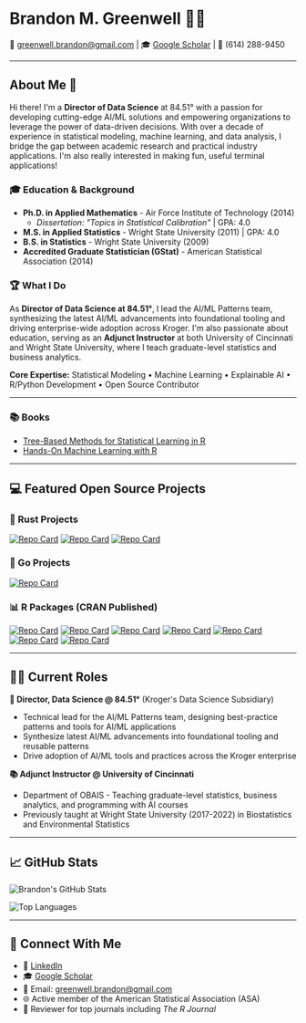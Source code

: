 # Brandon M. Greenwell 👨‍💻

📧 [greenwell.brandon@gmail.com](mailto:greenwell.brandon@gmail.com) | 🎓 [Google Scholar](https://scholar.google.com/citations?user=YUHzBUEAAAAJ&hl=en) | 📱 (614) 288-9450

---

## About Me 🚀

Hi there! I'm a **Director of Data Science** at 84.51° with a passion for developing cutting-edge AI/ML solutions and empowering organizations to leverage the power of data-driven decisions. With over a decade of experience in statistical modeling, machine learning, and data analysis, I bridge the gap between academic research and practical industry applications. I'm also really interested in making fun, useful terminal applications!

### 🎓 Education & Background

- **Ph.D. in Applied Mathematics** - Air Force Institute of Technology (2014) 
  - *Dissertation: "Topics in Statistical Calibration"* | GPA: 4.0
- **M.S. in Applied Statistics** - Wright State University (2011) | GPA: 4.0  
- **B.S. in Statistics** - Wright State University (2009)
- **Accredited Graduate Statistician (GStat)** - American Statistical Association (2014)

### 🏆 What I Do

As **Director of Data Science at 84.51°**, I lead the AI/ML Patterns team, synthesizing the latest AI/ML advancements into foundational tooling and driving enterprise-wide adoption across Kroger. I'm also passionate about education, serving as an **Adjunct Instructor** at both University of Cincinnati and Wright State University, where I teach graduate-level statistics and business analytics.

**Core Expertise:** Statistical Modeling • Machine Learning • Explainable AI • R/Python Development • Open Source Contributor

---

### 📚 Books

- [Tree-Based Methods for Statistical Learning in R](https://www.routledge.com/Tree-Based-Methods-for-Statistical-Learning-in-R/Greenwell/p/book/9781032122569)
- [Hands-On Machine Learning with R](https://www.routledge.com/Hands-On-Machine-Learning-with-R/Boehmke-Greenwell/p/book/9781138495685)

---

## 💻 Featured Open Source Projects

### 🦀 Rust Projects
[![Repo Card](https://github-readme-stats.vercel.app/api/pin/?username=bgreenwell&repo=doxx&theme=dracula&cache_seconds=1800)](https://github.com/bgreenwell/doxx)
[![Repo Card](https://github-readme-stats.vercel.app/api/pin/?username=bgreenwell&repo=lstr&theme=dracula&cache_seconds=1800)](https://github.com/bgreenwell/lstr)
[![Repo Card](https://github-readme-stats.vercel.app/api/pin/?username=bgreenwell&repo=rjot&theme=dracula&cache_seconds=1800)](https://github.com/bgreenwell/rjot)

### 🐹 Go Projects
[![Repo Card](https://github-readme-stats.vercel.app/api/pin/?username=bgreenwell&repo=gitego&theme=dracula&cache_seconds=1800)](https://github.com/bgreenwell/gitego)

### 📊 R Packages (CRAN Published)
[![Repo Card](https://github-readme-stats.vercel.app/api/pin/?username=bgreenwell&repo=fastshap&theme=dracula&cache_seconds=1800)](https://github.com/bgreenwell/fastshap)
[![Repo Card](https://github-readme-stats.vercel.app/api/pin/?username=bgreenwell&repo=pdp&theme=dracula&cache_seconds=1800)](https://github.com/bgreenwell/pdp)
[![Repo Card](https://github-readme-stats.vercel.app/api/pin/?username=koalaverse&repo=vip&theme=dracula&cache_seconds=1800)](https://github.com/koalaverse/vip)
[![Repo Card](https://github-readme-stats.vercel.app/api/pin/?username=koalaverse&repo=sure&theme=dracula&cache_seconds=1800)](https://github.com/koalaverse/sure)
[![Repo Card](https://github-readme-stats.vercel.app/api/pin/?username=bgreenwell&repo=investr&theme=dracula&cache_seconds=1800)](https://github.com/bgreenwell/investr)
[![Repo Card](https://github-readme-stats.vercel.app/api/pin/?username=bgreenwell&repo=ebm&theme=dracula&cache_seconds=1800)](https://github.com/bgreenwell/ebm)
[![Repo Card](https://github-readme-stats.vercel.app/api/pin/?username=bgreenwell&repo=statlingua&theme=dracula&cache_seconds=1800)](https://github.com/bgreenwell/statlingua)

---

## 👨‍💻 Current Roles

**🏢 Director, Data Science @ 84.51°** (Kroger's Data Science Subsidiary)
- Technical lead for the AI/ML Patterns team, designing best-practice patterns and tools for AI/ML applications
- Synthesize latest AI/ML advancements into foundational tooling and reusable patterns
- Drive adoption of AI/ML tools and practices across the Kroger enterprise

**📚 Adjunct Instructor @ University of Cincinnati** 
- Department of OBAIS - Teaching graduate-level statistics, business analytics, and programming with AI courses
- Previously taught at Wright State University (2017-2022) in Biostatistics and Environmental Statistics

---

## 📈 GitHub Stats

![Brandon's GitHub Stats](https://github-readme-stats.vercel.app/api?username=bgreenwell&show_icons=true&theme=dracula&cache_seconds=1800)

![Top Languages](https://github-readme-stats.vercel.app/api/top-langs/?username=bgreenwell&layout=compact&theme=dracula&cache_seconds=1800)

---

## 🤝 Connect With Me

- 💼 [LinkedIn](https://www.linkedin.com/in/brandon-greenwell/)
- 🎓 [Google Scholar](https://scholar.google.com/citations?user=YUHzBUEAAAAJ&hl=en)
- 📧 Email: greenwell.brandon@gmail.com
- 🌐 Active member of the American Statistical Association (ASA)
- 📝 Reviewer for top journals including *The R Journal*
